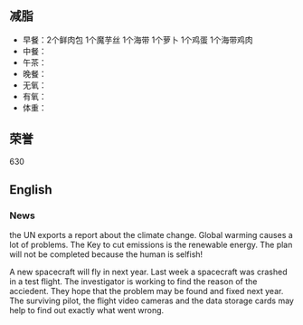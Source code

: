 ## 减脂 ##
* 早餐：2个鲜肉包 1个魔芋丝 1个海带 1个萝卜 1个鸡蛋 1个海带鸡肉
* 中餐：
* 午茶：
* 晚餐：
* 无氧：
* 有氧：
* 体重：


## 荣誉 ##
630


## English ##

### News ###
the UN exports a report about the climate change.
Global warming causes a lot of problems.
The Key to cut emissions is the renewable energy.
The plan will not be completed because the human is selfish!


A new spacecraft will fly in next year.
Last week a spacecraft was crashed in a test flight.
The investigator is working to find the reason of the acciedent.
They hope that the problem may be found and fixed next year.
The surviving pilot, the flight video cameras and the data storage cards may 
help to find out exactly what went wrong.


